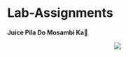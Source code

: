 # Lab-Assignments
**Juice Pila Do Mosambi Ka🧃**

<p align="center">
<a href="https://github.com/juicepilado/Lab-Assignments/commits/main"><img src="https://img.shields.io/github/last-commit/juicepilado/Lab-Assignments/main"></a>
</p>
